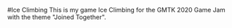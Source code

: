 #Ice Climbing
This is my game Ice Climbing for the GMTK 2020 Game Jam with the theme "Joined Together".

